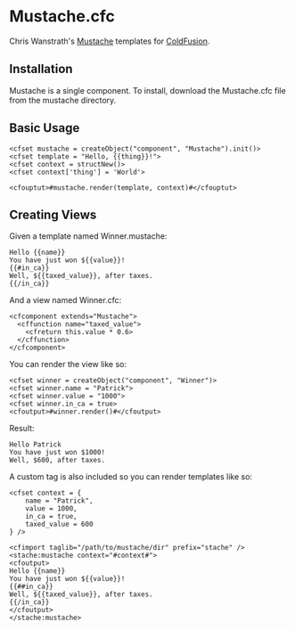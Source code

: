 # Mustache.cfc

Chris Wanstrath's [Mustache](http://mustache.github.com/) templates for [ColdFusion](https://github.com/pmcelhaney/Mustache.cfc).

## Installation

Mustache is a single component. To install, download the Mustache.cfc file from the mustache directory.

## Basic Usage

    <cfset mustache = createObject("component", "Mustache").init()>
    <cfset template = "Hello, {{thing}}!">
    <cfset context = structNew()>
    <cfset context['thing'] = 'World'>

    <cfouptut>#mustache.render(template, context)#</cfouptut>

## Creating Views
                
Given a template named Winner.mustache:
    
    Hello {{name}}
    You have just won ${{value}}!
    {{#in_ca}}
    Well, ${{taxed_value}}, after taxes.
    {{/in_ca}}

And a view named Winner.cfc:

    <cfcomponent extends="Mustache">
      <cffunction name="taxed_value">
        <cfreturn this.value * 0.6>
      </cffunction>
    </cfcomponent>
                                   
You can render the view like so:

    <cfset winner = createObject("component", "Winner")>
    <cfset winner.name = "Patrick">
    <cfset winner.value = "1000">
    <cfset winner.in_ca = true>
    <cfoutput>#winner.render()#</cfoutput>
     
Result:
    
    Hello Patrick
    You have just won $1000!
    Well, $600, after taxes.

A custom tag is also included so you can render templates like so:

    <cfset context = {
        name = "Patrick",
        value = 1000,
        in_ca = true,
        taxed_value = 600
    } />

    <cfimport taglib="/path/to/mustache/dir" prefix="stache" />
    <stache:mustache context="#context#">
    <cfoutput>
    Hello {{name}}
    You have just won ${{value}}!
    {{##in_ca}}
    Well, ${{taxed_value}}, after taxes.
    {{/in_ca}}
    </cfoutput>
    </stache:mustache>